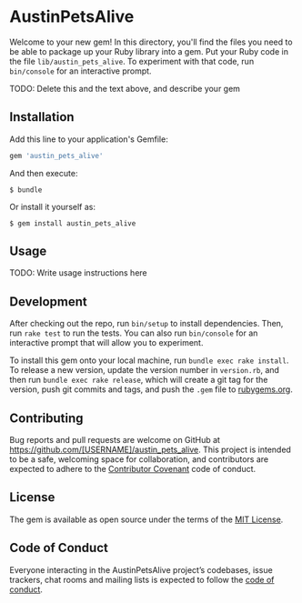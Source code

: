 # AustinPetsAlive 

Welcome to your new gem! In this directory, you'll find the files you need to be able to package up your Ruby library into a gem. Put your Ruby code in the file `lib/austin_pets_alive`. To experiment with that code, run `bin/console` for an interactive prompt.

TODO: Delete this and the text above, and describe your gem

## Installation

Add this line to your application's Gemfile:

```ruby
gem 'austin_pets_alive'
```

And then execute:

    $ bundle

Or install it yourself as:

    $ gem install austin_pets_alive

## Usage

TODO: Write usage instructions here

## Development

After checking out the repo, run `bin/setup` to install dependencies. Then, run `rake test` to run the tests. You can also run `bin/console` for an interactive prompt that will allow you to experiment.

To install this gem onto your local machine, run `bundle exec rake install`. To release a new version, update the version number in `version.rb`, and then run `bundle exec rake release`, which will create a git tag for the version, push git commits and tags, and push the `.gem` file to [rubygems.org](https://rubygems.org).

## Contributing

Bug reports and pull requests are welcome on GitHub at https://github.com/[USERNAME]/austin_pets_alive. This project is intended to be a safe, welcoming space for collaboration, and contributors are expected to adhere to the [Contributor Covenant](http://contributor-covenant.org) code of conduct.

## License

The gem is available as open source under the terms of the [MIT License](https://opensource.org/licenses/MIT).

## Code of Conduct

Everyone interacting in the AustinPetsAlive project’s codebases, issue trackers, chat rooms and mailing lists is expected to follow the [code of conduct](https://github.com/[USERNAME]/austin_pets_alive/blob/master/CODE_OF_CONDUCT.md).
